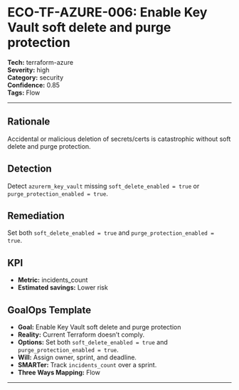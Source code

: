 # ECO-TF-AZURE-006: Enable Key Vault soft delete and purge protection

**Tech:** terraform-azure  
**Severity:** high  
**Category:** security  
**Confidence:** 0.85  
**Tags:** Flow

---

## Rationale
Accidental or malicious deletion of secrets/certs is catastrophic without soft delete and purge protection.

## Detection
Detect `azurerm_key_vault` missing `soft_delete_enabled = true` or `purge_protection_enabled = true`.

## Remediation
Set both `soft_delete_enabled = true` and `purge_protection_enabled = true`.

## KPI
- **Metric:** incidents_count  
- **Estimated savings:** Lower risk

## GoalOps Template
- **Goal:** Enable Key Vault soft delete and purge protection  
- **Reality:** Current Terraform doesn’t comply.  
- **Options:** Set both `soft_delete_enabled = true` and `purge_protection_enabled = true`.  
- **Will:** Assign owner, sprint, and deadline.  
- **SMARTer:** Track `incidents_count` over a sprint.  
- **Three Ways Mapping:** Flow

---

